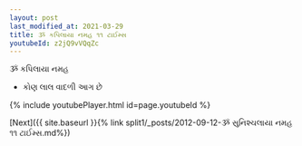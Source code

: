 ```yaml
---
layout: post
last_modified_at: 2021-03-29
title: ૐ કપિલાયા નમહ ૧૧ ટાઈમ્સ
youtubeId: z2jQ9vVQqZc
---
```

 
 
 ૐ કપિલાયા નમહ  
 
 -  કોણ લાલ વાદળી આગ છે 
 
  
 
  
 
 
 
 
 
 


{% include youtubePlayer.html id=page.youtubeId %}
 
[Next]({{ site.baseurl }}{% link  split1/_posts/2012-09-12-ૐ સુનિશ્ચલાયા નમહ ૧૧ ટાઈમ્સ.md%})
 
